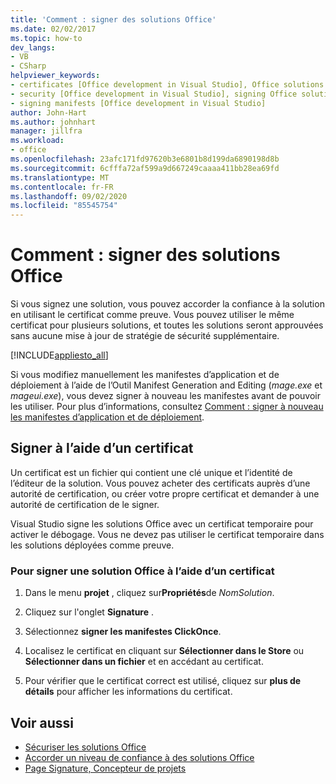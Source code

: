 ```yaml
---
title: 'Comment : signer des solutions Office'
ms.date: 02/02/2017
ms.topic: how-to
dev_langs:
- VB
- CSharp
helpviewer_keywords:
- certificates [Office development in Visual Studio], Office solutions
- security [Office development in Visual Studio], signing Office solutions
- signing manifests [Office development in Visual Studio]
author: John-Hart
ms.author: johnhart
manager: jillfra
ms.workload:
- office
ms.openlocfilehash: 23afc171fd97620b3e6801b8d199da6890198d8b
ms.sourcegitcommit: 6cfffa72af599a9d667249caaaa411bb28ea69fd
ms.translationtype: MT
ms.contentlocale: fr-FR
ms.lasthandoff: 09/02/2020
ms.locfileid: "85545754"
---
```

# <a name="how-to-sign-office-solutions"></a>Comment : signer des solutions Office
  Si vous signez une solution, vous pouvez accorder la confiance à la solution en utilisant le certificat comme preuve. Vous pouvez utiliser le même certificat pour plusieurs solutions, et toutes les solutions seront approuvées sans aucune mise à jour de stratégie de sécurité supplémentaire.

 [!INCLUDE[appliesto_all](../vsto/includes/appliesto-all-md.md)]

 Si vous modifiez manuellement les manifestes d’application et de déploiement à l’aide de l’Outil Manifest Generation and Editing (*mage.exe* et *mageui.exe*), vous devez signer à nouveau les manifestes avant de pouvoir les utiliser. Pour plus d’informations, consultez [Comment : signer à nouveau les manifestes d’application et de déploiement](../deployment/how-to-re-sign-application-and-deployment-manifests.md).

## <a name="sign-by-using-a-certificate"></a>Signer à l’aide d’un certificat
 Un certificat est un fichier qui contient une clé unique et l’identité de l’éditeur de la solution. Vous pouvez acheter des certificats auprès d’une autorité de certification, ou créer votre propre certificat et demander à une autorité de certification de le signer.

 Visual Studio signe les solutions Office avec un certificat temporaire pour activer le débogage. Vous ne devez pas utiliser le certificat temporaire dans les solutions déployées comme preuve.

### <a name="to-sign-an-office-solution-by-using-a-certificate"></a>Pour signer une solution Office à l’aide d’un certificat

1. Dans le menu **projet** , cliquez sur**Propriétés**de _NomSolution_.

2. Cliquez sur l'onglet **Signature** .

3. Sélectionnez **signer les manifestes ClickOnce**.

4. Localisez le certificat en cliquant sur **Sélectionner dans le Store** ou **Sélectionner dans un fichier** et en accédant au certificat.

5. Pour vérifier que le certificat correct est utilisé, cliquez sur **plus de détails** pour afficher les informations du certificat.

## <a name="see-also"></a>Voir aussi

- [Sécuriser les solutions Office](../vsto/securing-office-solutions.md)
- [Accorder un niveau de confiance à des solutions Office](../vsto/granting-trust-to-office-solutions.md)
- [Page Signature, Concepteur de projets](../ide/reference/signing-page-project-designer.md)
